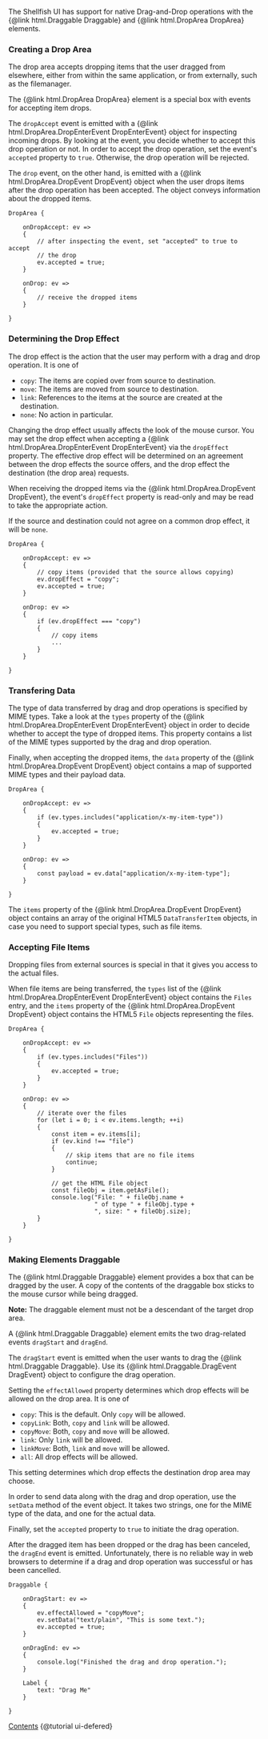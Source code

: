 The Shellfish UI has support for native Drag-and-Drop operations with the
{@link html.Draggable Draggable} and {@link html.DropArea DropArea} elements.

### Creating a Drop Area

The drop area accepts dropping items that the user dragged from elsewhere,
either from within the same application, or from externally, such as the
filemanager.

The {@link html.DropArea DropArea} element is a special box with events for
accepting item drops.

The `dropAccept` event is emitted with a
{@link html.DropArea.DropEnterEvent DropEnterEvent}
object for inspecting incoming drops. By looking at the event, you decide whether
to accept this drop operation or not.
In order to accept the drop operation, set the event's `accepted` property to
`true`. Otherwise, the drop operation will be rejected.

The `drop` event, on the other hand, is emitted with a
{@link html.DropArea.DropEvent DropEvent} object when the user drops items
after the drop operation has been accepted. The object conveys information
about the dropped items.

```
DropArea {

    onDropAccept: ev =>
    {
        // after inspecting the event, set "accepted" to true to accept
        // the drop
        ev.accepted = true;
    }

    onDrop: ev =>
    {
        // receive the dropped items
    }

}
```

### Determining the Drop Effect

The drop effect is the action that the user may perform with a drag and drop
operation. It is one of

* `copy`: The items are copied over from source to destination.
* `move`: The items are moved from source to destination.
* `link`: References to the items at the source are created at the destination.
* `none`: No action in particular.

Changing the drop effect usually affects the look of the mouse cursor.
You may set the drop effect when accepting a
{@link html.DropArea.DropEnterEvent DropEnterEvent} via the `dropEffect`
property. The effective drop effect will be determined on an agreement between
the drop effects the source offers, and the drop effect the destination (the
drop area) requests.

When receiving the dropped items via the
{@link html.DropArea.DropEvent DropEvent}, the event's `dropEffect` property
is read-only and may be read to take the appropriate action.

If the source and destination could not agree on a common drop effect, it will be
`none`.

```
DropArea {

    onDropAccept: ev =>
    {
        // copy items (provided that the source allows copying)
        ev.dropEffect = "copy";
        ev.accepted = true;
    }

    onDrop: ev =>
    {
        if (ev.dropEffect === "copy")
        {
            // copy items
            ...
        }
    }

}
```

### Transfering Data

The type of data transferred by drag and drop operations is specified by
MIME types.
Take a look at the `types` property of the
{@link html.DropArea.DropEnterEvent DropEnterEvent} object in order to decide
whether to accept the type of dropped items. This property
contains a list of the MIME types supported by the drag and drop operation.

Finally, when accepting the dropped items, the `data` property of the
{@link html.DropArea.DropEvent DropEvent} object contains a map of supported
MIME types and their payload data.

```
DropArea {

    onDropAccept: ev =>
    {
        if (ev.types.includes("application/x-my-item-type"))
        {
            ev.accepted = true;
        }
    }

    onDrop: ev =>
    {
        const payload = ev.data["application/x-my-item-type"];
    }

}
```

The `items` property of the {@link html.DropArea.DropEvent DropEvent} object
contains an array of the original HTML5 `DataTransferItem` objects, in case
you need to support special types, such as file items.

### Accepting File Items

Dropping files from external sources is special in that it gives you access
to the actual files.

When file items are being transferred, the `types` list of the
{@link html.DropArea.DropEnterEvent DropEnterEvent} object contains the `Files`
entry, and the `items` property of the
{@link html.DropArea.DropEvent DropEvent} object contains the HTML5 `File`
objects representing the files.

```
DropArea {

    onDropAccept: ev =>
    {
        if (ev.types.includes("Files"))
        {
            ev.accepted = true;
        }
    }

    onDrop: ev =>
    {
        // iterate over the files
        for (let i = 0; i < ev.items.length; ++i)
        {
            const item = ev.items[i];
            if (ev.kind !== "file")
            {
                // skip items that are no file items
                continue;
            }

            // get the HTML File object
            const fileObj = item.getAsFile();
            console.log("File: " + fileObj.name + 
                        " of type " + fileObj.type + 
                        ", size: " + fileObj.size);
        }
    }

}
```

### Making Elements Draggable

The {@link html.Draggable Draggable} element provides a box that can be dragged
by the user. A copy of the contents of the draggable box sticks to the mouse
cursor while being dragged.

**Note:** The draggable element must not be a descendant of the target drop
area.

A {@link html.Draggable Draggable} element emits the two drag-related events
`dragStart` and `dragEnd`.

The `dragStart` event is emitted when the user wants to drag the
{@link html.Draggable Draggable}. Use its
{@link html.Draggable.DragEvent DragEvent} object to configure the
drag operation.

Setting the `effectAllowed` property determines which drop effects will be
allowed on the drop area. It is one of

* `copy`: This is the default. Only `copy` will be allowed.
* `copyLink`: Both, `copy` and `link` will be allowed.
* `copyMove`: Both, `copy` and `move` will be allowed.
* `link`: Only `link` will be allowed.
* `linkMove`: Both, `link` and `move` will be allowed.
* `all`: All drop effects will be allowed.

This setting determines which drop effects the destination drop area may choose.

In order to send data along with the drag and drop operation, use the `setData`
method of the event object. It takes two strings, one for the MIME type of the
data, and one for the actual data.

Finally, set the `accepted` property to `true` to initiate the drag operation.

After the dragged item has been dropped or the drag has been canceled,
the `dragEnd` event is emitted. Unfortunately, there is no reliable way in
web browsers to determine if a drag and drop operation was successful or
has been cancelled.

```
Draggable {

    onDragStart: ev =>
    {
        ev.effectAllowed = "copyMove";
        ev.setData("text/plain", "This is some text.");
        ev.accepted = true;
    }

    onDragEnd: ev =>
    {
        console.log("Finished the drag and drop operation.");
    }

    Label {
        text: "Drag Me"
    }

}
```

<div class="navstrip">
<span class="go-home"><a href="index.html">Contents</a></span>
<span class="go-previous">{@tutorial ui-defered}</span>
</div>
